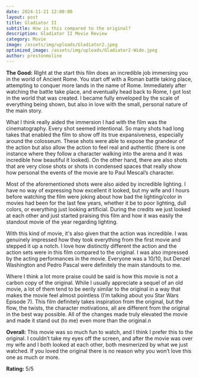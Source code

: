 ```yaml
---
date: 2024-11-21 12:00:00
layout: post
title: Gladiator II
subtitle: How is this compared to the original?
description: Gladiator II Movie Review
category: Movie
image: /assets/img/uploads/Gladiator2.jpeg
optimized_image: /assets/img/uploads/Gladiator2-Wide.jpeg
author: prestonmoline
---
```


**The Good:**
RIght at the start this film does an incredible job immersing you in the world of Ancient Rome. You start off with a Roman battle taking place, attempting to conquer more lands in the name of Rome. Immediately after watching the battle take place, and eventually head back to Rome, I got lost in the world that was created. I became fully enveloped by the scale of everything being shown, but also in love with the small, personal nature of the main story. 

What I think really aided the immersion I had with the film was the cinematography. Every shot seemed intentional. So many shots had long takes that enabled the film to show off its true expansiveness, especially around the colosseum. These shots were able to expose the grandeur of the action but also allow the action to feel real and authentic (there is one instance where they follow a character walking into the arena and it was incredible how beautiful it looked). On the other hand, there are also shots that are very close shots or shots in condensed spaces that really show how personal the events of the movie are to Paul Mescal’s character.

Most of the aforementioned shots were also aided by incredible lighting. I have no way of expressing how excellent it looked, but my wife and I hours before watching the film were joking about how bad the lighting/color in movies had been for the last few years, whether it be to poor lighting, dull colors, or everything just looking artificial. During the credits we just looked at each other and just started praising this film and how it was easily the standout movie of the year regarding lighting.

With this kind of movie, it's also given that the action was incredible. I was genuinely impressed how they took everything from the first movie and stepped it up a notch. I love how distinctly different the action and the action sets were in this film compared to the original. I was also impressed by the acting performances in the movie. Everyone was a 10/10, but Denzel Washington and Pedro Pascal were definitely the main standouts to me.

Where I think a lot more praise could be said is how this movie is not a carbon copy of the original. While I usually appreciate a sequel of an old movie, a lot of them tend to be eerily similar to the original in a way that makes the movie feel almost pointless (I’m talking about you Star Wars Episode 7). This film definitely takes inspiration from the original, but the flow, the twists, the character motivations, all are different from the original in the best way possible. All of the changes made truly elevated the movie and made it stand out (to me) even more than the original.n

**Overall:**
This movie was so much fun to watch, and I think I prefer this to the original. I couldn’t take my eyes off the screen, and after the movie was over my wife and I both looked at each other, both mesmerized by what we just watched. If you loved the original there is no reason why you won’t love this one as much or more.


**Rating:**
5/5
